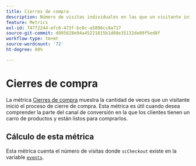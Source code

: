 ```yaml
---
title: Cierres de compra
description: Número de visitas individuales en las que un visitante inició el proceso de cierre de compra.
feature: Metrics
exl-id: 747f2244-efc6-473f-bc0c-a5898cc8a717
source-git-commit: d095628e94a45221815b1d08e35132de09f5ed8f
workflow-type: tm+mt
source-wordcount: '72'
ht-degree: 80%

---
```


# Cierres de compra

La métrica [Cierres de compra](overview.md) muestra la cantidad de veces que un visitante inició el proceso de cierre de compra. Esta métrica es útil cuando desea comprender la parte del canal de conversión en la que los clientes tienen un carro de productos y están listos para comprarlos.

## Cálculo de esta métrica

Esta métrica cuenta el número de visitas donde `scCheckout` existe en la variable [`events`](/help/implement/vars/page-vars/events/events-overview.md).

